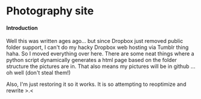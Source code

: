 # Photography site

#### Introduction
Well this was written ages ago... but since Dropbox just removed public folder support, I can't do my hacky Dropbox web hosting via Tumblr thing haha. So I moved everything over here. There are some neat things where a python script dynamically generates a html page based on the folder structure the pictures are in. That also means my pictures will be in github ... oh well (don't steal them!)

Also, I'm just restoring it so it works. It is so attempting to reoptimize and rewrite >.<

